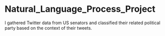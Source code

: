 # Natural_Language_Process_Project

I gathered Twitter data from US senators and classified their related political party based on the context of their tweets.
